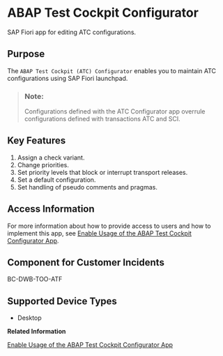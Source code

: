 <!-- loio22c26ff27b9f44b7b7229a01e8e8ed25 -->

# ABAP Test Cockpit Configurator

SAP Fiori app for editing ATC configurations.



## Purpose

The `ABAP Test Cockpit (ATC) Configurator` enables you to maintain ATC configurations using SAP Fiori launchpad.

> ### Note:  
> Configurations defined with the ATC Configurator app overrule configurations defined with transactions ATC and SCI.



## Key Features

1.  Assign a check variant.
2.  Change priorities.
3.  Set priority levels that block or interrupt transport releases.
4.  Set a default configuration.
5.  Set handling of pseudo comments and pragmas.



## Access Information

For more information about how to provide access to users and how to implement this app, see [Enable Usage of the ABAP Test Cockpit Configurator App](enable-usage-of-the-abap-test-cockpit-configurator-app-f8896e3.md).



## Component for Customer Incidents

BC-DWB-TOO-ATF



## Supported Device Types

-   Desktop

**Related Information**  


[Enable Usage of the ABAP Test Cockpit Configurator App](enable-usage-of-the-abap-test-cockpit-configurator-app-f8896e3.md "")

